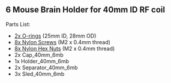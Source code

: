 ## 6 Mouse Brain Holder for 40mm ID RF coil

Parts List:

* [2x O-rings](https://www.mcmaster.com/9262k646) (25mm ID, 28mm OD)
* [8x Nylon Screws](https://www.mcmaster.com/92492a707) (M2 x 0.4mm thread)
* [8x Nylon Hex Nuts](https://www.mcmaster.com/93800a300) (M2 x 0.4mm thread)
* 2x Cap\_40mm\_6mb
* 1x Holder\_40mm\_6mb
* 2x Separator\_40mm\_6mb
* 3x Sled\_40mm\_6mb
